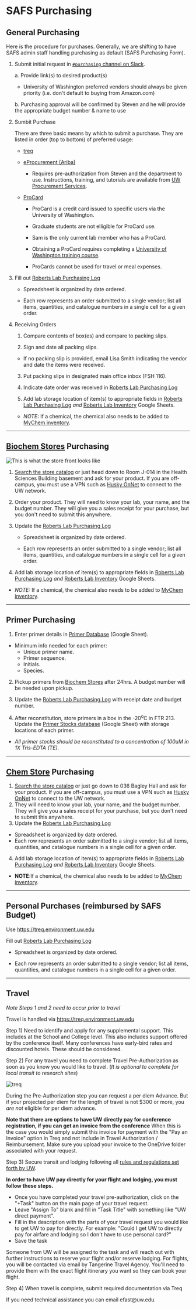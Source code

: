 # SAFS Purchasing

## General Purchasing

Here is the procedure for purchases. Generally, we are shifting to have SAFS admin staff handling purchasing as default (SAFS Purchasing Form).

1.  Submit initial request in [`#purchasing` channel on Slack](https://genefish.slack.com/messages/CDPNUMPFC/).

    a.  Provide link(s) to desired product(s)

    -   University of Washington preferred vendors should always be given priority (i.e. don't default to buying from Amazon.com)

    b.  Purchasing approval will be confirmed by Steven and he will provide the appropriate budget number & name to use

2.  Sumbit Purchase

    There are three basic means by which to submit a purchase. They are listed in order (top to bottom) of preferred usage:

    -   [treq](https://treq.environment.uw.edu)

    -   [eProcurement (Ariba)](https://ar.admin.washington.edu/AribaBuyer/uw/login.asp)

        -   Requires pre-authorization from Steven and the department to use. Instructions, training, and tutorials are available from [UW Procurement Services](http://finance.uw.edu/ps/).

    -   [ProCard](https://finance.uw.edu/ps/how-to-buy/procurement-card)

        -   ProCard is a credit card issued to specific users via the University of Washington.

        -   Graduate students are not elligible for ProCard use.

        -   Sam is the only current lab member who has a ProCard.

        -   Obtaining a ProCard requires completing a [University of Washington training course](http://f2.washington.edu/fm/ps/upcoming-events).

        -   ProCards cannot be used for travel or meal expenses.

3.  Fill out [Roberts Lab Purchasing Log](https://docs.google.com/spreadsheets/d/1DHXiiEzWhh0XHnEMvKz4TX10e69ErOWHv5Jo-ouk6x8/edit?usp=sharing)

    -   Spreadsheet is organized by date ordered.

    -   Each row represents an order submitted to a single vendor; list all items, quantities, and catalogue numbers in a single cell for a given order.

4.  Receiving Orders

    1.  Compare contents of box(es) and compare to packing slips.

    2.  Sign and date all packing slips.

    -   If no packing slip is provided, email Lisa Smith indicating the vendor and date the items were received.

    3.  Put packing slips in designated main office inbox (FSH 116).

    4.  Indicate date order was received in [Roberts Lab Purchasing Log](https://docs.google.com/spreadsheets/d/1DHXiiEzWhh0XHnEMvKz4TX10e69ErOWHv5Jo-ouk6x8/edit?usp=sharing)

    5.  Add lab storage location of item(s) to appropriate fields in [Roberts Lab Purchasing Log](https://docs.google.com/spreadsheets/d/1DHXiiEzWhh0XHnEMvKz4TX10e69ErOWHv5Jo-ouk6x8/edit?usp=sharing) <em>and</em> [Roberts Lab Inventory](https://github.com/RobertsLab/onboarding/wiki/Lab-Inventory) Google Sheets.

    -   <em>NOTE:</em> If a chemical, the chemical also needs to be added to [MyChem inventory](https://mychem.ehs.washington.edu/).

------------------------------------------------------------------------

## [Biochem Stores](https://depts.washington.edu/biowww/pages/biochem-stores.shtml) Purchasing

![This is what the store front looks like](https://raw.githubusercontent.com/shellytrigg/shellytrigg.github.io/master/images/UWBiochemStore.jpg)

1.  [Search the store catalog](http://128.95.12.98:88/stores/dataSearch.asp) or just head down to Room J-014 in the Health Sciences Building basement and ask for your product. If you are off-campus, you must use a VPN such as [Husky OnNet](https://itconnect.uw.edu/connect/uw-networks/about-husky-onnet/use-husky-onnet/) to connect to the UW network.

2.  Order your product. They will need to know your lab, your name, and the budget number. They will give you a sales receipt for your purchase, but you don't need to submit this anywhere.

3.  Update the [Roberts Lab Purchasing Log](https://docs.google.com/spreadsheets/d/1DHXiiEzWhh0XHnEMvKz4TX10e69ErOWHv5Jo-ouk6x8/edit?usp=sharing)

    -   Spreadsheet is organized by date ordered.

    -   Each row represents an order submitted to a single vendor; list all items, quantities, and catalogue numbers in a single cell for a given order.

4.  Add lab storage location of item(s) to appropriate fields in [Roberts Lab Purchasing Log](https://docs.google.com/spreadsheets/d/1DHXiiEzWhh0XHnEMvKz4TX10e69ErOWHv5Jo-ouk6x8/edit?usp=sharing) <em>and</em> [Roberts Lab Inventory](https://github.com/RobertsLab/onboarding/wiki/Lab-Inventory) Google Sheets.

-   <em>NOTE:</em> If a chemical, the chemical also needs to be added to [MyChem inventory](https://mychem.ehs.washington.edu/).

------------------------------------------------------------------------

## Primer Purchasing

1.  Enter primer details in [Primer Database](http://b.link/primer-database) (Google Sheet).

-   Minimum info needed for each primer:
    -   Unique primer name.
    -   Primer sequence.
    -   Initials.
    -   Species.

2.  Pickup primers from [Biochem Stores](https://depts.washington.edu/biowww/pages/biochem-stores.shtml) after 24hrs. A budget number will be needed upon pickup.

3.  Update the [Roberts Lab Purchasing Log](https://docs.google.com/spreadsheets/d/1DHXiiEzWhh0XHnEMvKz4TX10e69ErOWHv5Jo-ouk6x8/edit?usp=sharing) with receipt date and budget number.

4.  After reconstitution, store primers in a box in the -20<sup>o</sup>C in FTR 213. Update the [Primer Stocks database](http://b.link/primer-stocks) (Google Sheet) with storage locations of each primer.

-   *All primer stocks should be reconstituted to a concentration of 100uM in 1X Tris-EDTA (TE).*

------------------------------------------------------------------------

## [Chem Store](http://depts.washington.edu/chem/facilserv/stockroom/index.html) Purchasing

1.  [Search the store catalog](https://idp.u.washington.edu/idp/profile/SAML2/Redirect/SSO?execution=e1s1) or just go down to 036 Bagley Hall and ask for your product. If you are off-campus, you must use a VPN such as [Husky OnNet](https://itconnect.uw.edu/connect/uw-networks/about-husky-onnet/use-husky-onnet/) to connect to the UW network.
2.  They will need to know your lab, your name, and the budget number. They will give you a sales receipt for your purchase, but you don't need to submit this anywhere.
3.  Update the [Roberts Lab Purchasing Log](https://docs.google.com/spreadsheets/d/1DHXiiEzWhh0XHnEMvKz4TX10e69ErOWHv5Jo-ouk6x8/edit?usp=sharing)

-   Spreadsheet is organized by date ordered.
-   Each row represents an order submitted to a single vendor; list all items, quantities, and catalogue numbers in a single cell for a given order.

4.  Add lab storage location of item(s) to appropriate fields in [Roberts Lab Purchasing Log](https://docs.google.com/spreadsheets/d/1DHXiiEzWhh0XHnEMvKz4TX10e69ErOWHv5Jo-ouk6x8/edit?usp=sharing) <em>and</em> [Roberts Lab Inventory](https://github.com/RobertsLab/onboarding/wiki/Lab-Inventory) Google Sheets.

-   **NOTE**:If a chemical, the chemical also needs to be added to [MyChem inventory](https://mychem.ehs.washington.edu/).

------------------------------------------------------------------------

## Personal Purchases (reimbursed by SAFS Budget)

Use <https://treq.environment.uw.edu>

Fill out [Roberts Lab Purchasing Log](https://docs.google.com/spreadsheets/d/1DHXiiEzWhh0XHnEMvKz4TX10e69ErOWHv5Jo-ouk6x8/edit?usp=sharing)

-   Spreadsheet is organized by date ordered.

-   Each row represents an order submitted to a single vendor; list all items, quantities, and catalogue numbers in a single cell for a given order.

------------------------------------------------------------------------

## Travel

*Note Steps 1 and 2 need to occur prior to travel*

Travel is handled via <https://treq.environment.uw.edu>

Step 1) Need to identify and apply for any supplemental support. This includes at the School and College level. This also includes support offered by the conference itself. Many conferences have early-bird rates and discounted hotels. These should be considered. 

Step 2) For any travel you need to complete Travel Pre-Authorization as soon as you know you would like to travel. (_It is optional to complete for local transit to research sites_)

![treq](https://raw.githubusercontent.com/RobertsLab/resources/master/img/treq-pre.png)

During the Pre-Authorization step you can request a per diem Advance. But if your projected per diem for the length of travel is not $300 or more, you *are not* eligible for per diem advance.

**Note that there are options to have UW directly pay for conference registration, if you can get an invoice from the conference** When this is the case you would simply submit this invoice for payment with the "Pay an Invoice" option in Treq and not include in Travel Authorization / Reimbursement. Make sure you upload your invoice to the OneDrive folder associated with your request.

Step 3) Secure transit and lodging following all [rules and regulations set forth by UW](https://finance.uw.edu/travel/policies). 

**In order to have UW pay directly for your flight and lodging, you must follow these steps.** 
* Once you have completed your travel pre-authorization, click on the "+Task" button on the main page of your travel request. 
* Leave "Assign To" blank and fill in "Task Title" with something like "UW direct payment". 
* Fill in the description with the parts of your travel request you would like to get UW to pay for directly. For example: "Could I get UW to directly pay for airfare and lodging so I don't have to use personal card?"
* Save the task

Someone from UW will be assigned to the task and will reach out with further instructions to reserve your flight and/or reserve lodging. For flights, you will be contacted via email by Tangerine Travel Agency. You'll need to provide them with the exact flight itinerary you want so they can book your flight.

Step 4) When travel is complete, submit required documentation via Treq

If you need technical assistance you can email efast\@uw.edu.
